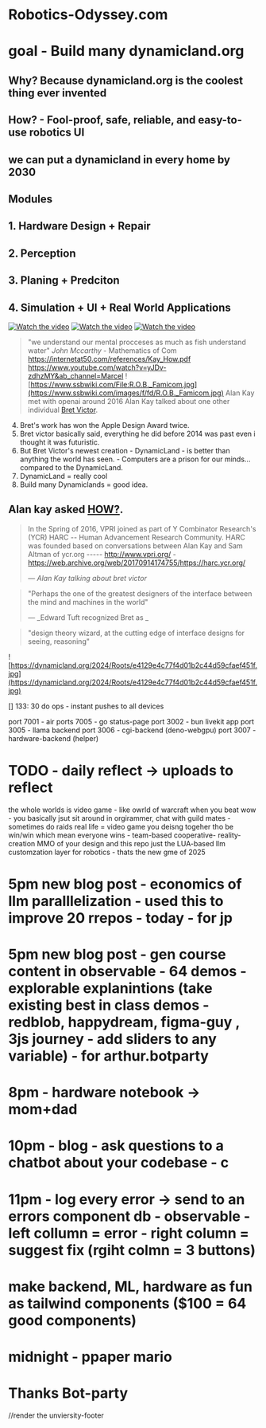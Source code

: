 # Robotics-Odyssey.com

# goal - Build many dynamicland.org

## Why? Because dynamicland.org is the coolest thing ever invented

## How? - Fool-proof, safe, reliable, and easy-to-use robotics UI

## we can put a dynamicland in every home by 2030

## Modules

## 1. Hardware Design + Repair

## 2. Perception

## 3. Planing + Predciton

## 4. Simulation + UI + Real World Applications

[![Watch the video](https://img.youtube.com/vi/NNzMjrJQKsc/maxresdefault.jpg)](https://youtu.be/NNzMjrJQKsc)
[![Watch the video](https://img.youtube.com/vi/_gXiVOmaVSo/maxresdefault.jpg)](https://youtu.be/_gXiVOmaVSo)
[![Watch the video](https://img.youtube.com/vi/mwMUJg2mfII/maxresdefault.jpg)](https://youtu.be/mwMUJg2mfII)
>  "we understand our mental procceses as much as fish understand water"
> _John Mccarthy_ - Mathematics of Com
https://internetat50.com/references/Kay_How.pdf
https://www.youtube.com/watch?v=yJDv-zdhzMY&ab_channel=Marcel
![https://www.ssbwiki.com/File:R.O.B._Famicom.jpg](https://www.ssbwiki.com/images/f/fd/R.O.B._Famicom.jpg)
Alan Kay met with openai around 2016
Alan Kay talked about one other individual [Bret Victor](https://worrydream.com).
4. Bret's work has won the Apple Design Award twice.
5. Bret victor basically said, everything he did before  2014 was past even i thought it was futuristic.
7. But Bret Victor's newest creation - DynamicLand - is better than anything the world has seen. - Computers are a prison for our minds... compared to the DynamicLand.
8. DynamicLand = really cool
9. Build  many Dynamiclands = good idea.

Alan kay asked <a href="https://internetat50.com/references/Kay_How.pdf">HOW?</a>.
---

> In the Spring of 2016, VPRI joined as part of Y Combinator Research's (YCR) HARC -- Human Advancement Research Community. HARC was founded based on conversations between Alan Kay and Sam Altman of  ycr.org   -----  http://www.vpri.org/ - https://web.archive.org/web/20170914174755/https://harc.ycr.org/
>
> — _Alan Kay talking about bret victor_

> "Perhaps the one of the greatest designers of the interface between the mind and machines in the world"
>
> — _Edward Tuft recognized Bret as _

> "design theory wizard, at the cutting edge of interface designs for seeing, reasoning"


![https://dynamicland.org/2024/Roots/e4129e4c77f4d01b2c44d59cfaef451f.jpg](https://dynamicland.org/2024/Roots/e4129e4c77f4d01b2c44d59cfaef451f.jpg)

[] 133: 30 do ops - instant pushes to all devices

port 7001 - air
ports 7005 - go status-page
port 3002 - bun livekit app
port 3005 - llama backend
port 3006 - cgi-backend (deno-webgpu)
port 3007 - hardware-backend (helper)

# TODO - daily reflect -> uploads to reflect
the whole worlds is video game - like owrld of warcraft
when you beat wow - you basically jsut sit around in orgirammer, chat with guild mates - sometimes do raids
real life = video game you deisng togeher tho be win/win which mean everyone wins - team-based cooperative- reality-creation MMO of your design
and this repo just the LUA-based llm customzation layer for robotics - thats the new gme of 2025
# 5pm new blog post - economics of llm paralllelization - used this to improve 20 rrepos - today - for jp
# 5pm new blog post - gen course content in observable - 64 demos - explorable explanintions (take existing best in class demos - redblob, happydream, figma-guy , 3js journey - add sliders to any variable) - for arthur.botparty
# 8pm - hardware notebook -> mom+dad
# 10pm - blog - ask questions to a chatbot about your codebase - c
# 11pm - log every error -> send to an errors component db - observable - left collumn = error - right column = suggest fix (rgiht colmn = 3 buttons)

# make backend, ML, hardware as fun as tailwind components ($100 = 64 good components)

# midnight - ppaper mario


# Thanks Bot-party
//render the unviersity-footer
